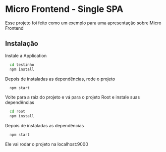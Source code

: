 
# Micro Frontend - Single SPA

Esse projeto foi feito como um exemplo para uma apresentação sobre Micro Frontend


## Instalação

Instale a Application

```bash
  cd testinho
  npm install 
```

Depois de instaladas as dependências, rode o projeto 

```bash
  npm start
```

Volte para a raiz do projeto e vá para o projeto Root e instale suas dependências

```bash
  cd root
  npm install 
```

Depois de instaladas as dependências

```bash
  npm start
```

Ele vai rodar o projeto na localhost:9000
